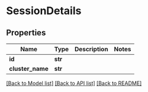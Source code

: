# SessionDetails

## Properties
Name | Type | Description | Notes
------------ | ------------- | ------------- | -------------
**id** | **str** |  | 
**cluster_name** | **str** |  | 

[[Back to Model list]](../README.md#documentation-for-models) [[Back to API list]](../README.md#documentation-for-api-endpoints) [[Back to README]](../README.md)


